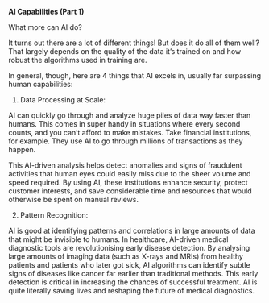 **AI Capabilities (Part 1)**

What more can AI do?

It turns out there are a lot of different things! But does it do all of them well? That largely depends on the quality of the data it’s trained on and how robust the algorithms used in training are.

In general, though, here are 4 things that AI excels in, usually far surpassing human capabilities:

1. Data Processing at Scale:

AI can quickly go through and analyze huge piles of data way faster than humans. This comes in super handy in situations where every second counts, and you can’t afford to make mistakes. Take financial institutions, for example. They use AI to go through millions of transactions as they happen.

This AI-driven analysis helps detect anomalies and signs of fraudulent activities that human eyes could easily miss due to the sheer volume and speed required. By using AI, these institutions enhance security, protect customer interests, and save considerable time and resources that would otherwise be spent on manual reviews.

2. Pattern Recognition:

AI is good at identifying patterns and correlations in large amounts of data that might be invisible to humans. In healthcare, AI-driven medical diagnostic tools are revolutionising early disease detection. By analysing large amounts of imaging data (such as X-rays and MRIs) from healthy patients and patients who later got sick, AI algorithms can identify subtle signs of diseases like cancer far earlier than traditional methods. This early detection is critical in increasing the chances of successful treatment. AI is quite literally saving lives and reshaping the future of medical diagnostics.



